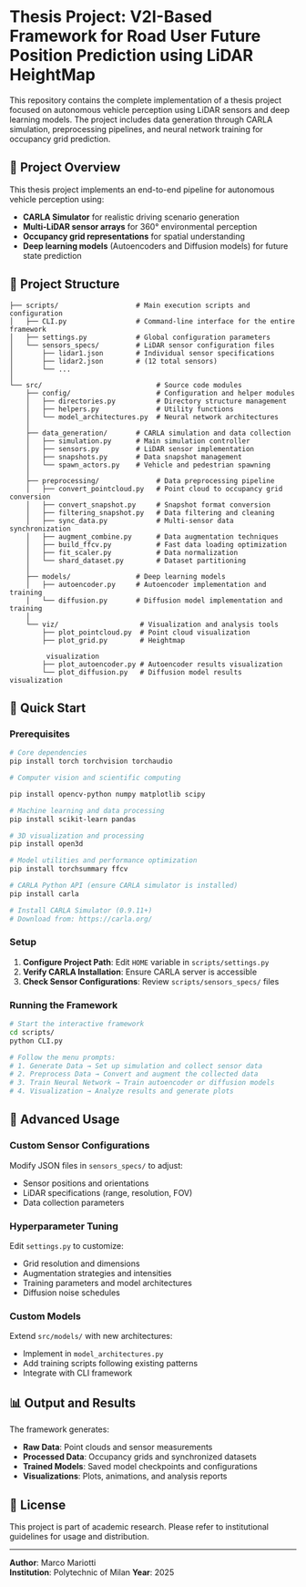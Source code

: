 # Thesis Project: V2I-Based Framework for Road User Future Position Prediction using LiDAR HeightMap

This repository contains the complete implementation of a thesis project focused on autonomous vehicle perception using LiDAR sensors and deep learning models. The project includes data generation through CARLA simulation, preprocessing pipelines, and neural network training for occupancy grid prediction.

## 🚗 Project Overview

This thesis project implements an end-to-end pipeline for autonomous vehicle perception using:
- **CARLA Simulator** for realistic driving scenario generation
- **Multi-LiDAR sensor arrays** for 360° environmental perception  
- **Occupancy grid representations** for spatial understanding
- **Deep learning models** (Autoencoders and Diffusion models) for future state prediction

## 📁 Project Structure

```
├── scripts/                   # Main execution scripts and configuration
│   ├── CLI.py                 # Command-line interface for the entire framework
│   ├── settings.py            # Global configuration parameters
│   └── sensors_specs/         # LiDAR sensor configuration files
│       ├── lidar1.json        # Individual sensor specifications
│       ├── lidar2.json        # (12 total sensors)
│       └── ...
│
└── src/                            # Source code modules
    ├── config/                     # Configuration and helper modules
    │   ├── directories.py          # Directory structure management
    │   ├── helpers.py              # Utility functions
    │   └── model_architectures.py  # Neural network architectures
    │
    ├── data_generation/       # CARLA simulation and data collection
    │   ├── simulation.py      # Main simulation controller
    │   ├── sensors.py         # LiDAR sensor implementation
    │   ├── snapshots.py       # Data snapshot management
    │   └── spawn_actors.py    # Vehicle and pedestrian spawning
    │
    ├── preprocessing/              # Data preprocessing pipeline
    │   ├── convert_pointcloud.py   # Point cloud to occupancy grid conversion
    │   ├── convert_snapshot.py     # Snapshot format conversion
    │   ├── filtering_snapshot.py   # Data filtering and cleaning
    │   ├── sync_data.py            # Multi-sensor data synchronization
    │   ├── augment_combine.py      # Data augmentation techniques
    │   ├── build_ffcv.py           # Fast data loading optimization
    │   ├── fit_scaler.py           # Data normalization
    │   └── shard_dataset.py        # Dataset partitioning
    │
    ├── models/                # Deep learning models
    │   ├── autoencoder.py     # Autoencoder implementation and training
    │   └── diffusion.py       # Diffusion model implementation and training
    │
    └── viz/                    # Visualization and analysis tools
        ├── plot_pointcloud.py  # Point cloud visualization
        ├── plot_grid.py        # Heightmap
        
         visualization
        ├── plot_autoencoder.py # Autoencoder results visualization
        └── plot_diffusion.py   # Diffusion model results visualization
```

## 🚀 Quick Start

### Prerequisites
```bash
# Core dependencies
pip install torch torchvision torchaudio

# Computer vision and scientific computing

pip install opencv-python numpy matplotlib scipy

# Machine learning and data processing
pip install scikit-learn pandas

# 3D visualization and processing
pip install open3d

# Model utilities and performance optimization
pip install torchsummary ffcv

# CARLA Python API (ensure CARLA simulator is installed)
pip install carla

# Install CARLA Simulator (0.9.11+)
# Download from: https://carla.org/
```

### Setup
1. **Configure Project Path**: Edit `HOME` variable in `scripts/settings.py`
2. **Verify CARLA Installation**: Ensure CARLA server is accessible
3. **Check Sensor Configurations**: Review `scripts/sensors_specs/` files

### Running the Framework
```bash
# Start the interactive framework
cd scripts/
python CLI.py

# Follow the menu prompts:
# 1. Generate Data → Set up simulation and collect sensor data
# 2. Preprocess Data → Convert and augment the collected data  
# 3. Train Neural Network → Train autoencoder or diffusion models
# 4. Visualization → Analyze results and generate plots
```

## 🔧 Advanced Usage

### Custom Sensor Configurations
Modify JSON files in `sensors_specs/` to adjust:
- Sensor positions and orientations
- LiDAR specifications (range, resolution, FOV)
- Data collection parameters

### Hyperparameter Tuning
Edit `settings.py` to customize:
- Grid resolution and dimensions
- Augmentation strategies and intensities
- Training parameters and model architectures
- Diffusion noise schedules

### Custom Models
Extend `src/models/` with new architectures:
- Implement in `model_architectures.py`
- Add training scripts following existing patterns
- Integrate with CLI framework

## 📊 Output and Results

The framework generates:
- **Raw Data**: Point clouds and sensor measurements
- **Processed Data**: Occupancy grids and synchronized datasets  
- **Trained Models**: Saved model checkpoints and configurations
- **Visualizations**: Plots, animations, and analysis reports


## 📄 License

This project is part of academic research. Please refer to institutional guidelines for usage and distribution.

---

**Author**: Marco Mariotti  
**Institution**: Polytechnic of Milan 
**Year**: 2025